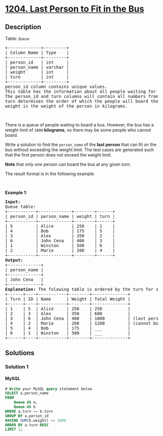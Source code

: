 
# [1204. Last Person to Fit in the Bus](https://leetcode.com/problems/last-person-to-fit-in-the-bus)


## Description

<!-- description:start -->

<p>Table: <code>Queue</code></p>

<pre>
+-------------+---------+
| Column Name | Type    |
+-------------+---------+
| person_id   | int     |
| person_name | varchar |
| weight      | int     |
| turn        | int     |
+-------------+---------+
person_id column contains unique values.
This table has the information about all people waiting for a bus.
The person_id and turn columns will contain all numbers from 1 to n, where n is the number of rows in the table.
turn determines the order of which the people will board the bus, where turn=1 denotes the first person to board and turn=n denotes the last person to board.
weight is the weight of the person in kilograms.
</pre>

<p>&nbsp;</p>

<p>There is a queue of people waiting to board a bus. However, the bus has a weight limit of <code>1000</code><strong> kilograms</strong>, so there may be some people who cannot board.</p>

<p>Write a solution to find the <code>person_name</code> of the <strong>last person</strong> that can fit on the bus without exceeding the weight limit. The test cases are generated such that the first person does not exceed the weight limit.</p>

<p><strong>Note</strong> that <em>only one</em> person can board the bus at any given turn.</p>

<p>The&nbsp;result format is in the following example.</p>

<p>&nbsp;</p>
<p><strong class="example">Example 1:</strong></p>

<pre>
<strong>Input:</strong> 
Queue table:
+-----------+-------------+--------+------+
| person_id | person_name | weight | turn |
+-----------+-------------+--------+------+
| 5         | Alice       | 250    | 1    |
| 4         | Bob         | 175    | 5    |
| 3         | Alex        | 350    | 2    |
| 6         | John Cena   | 400    | 3    |
| 1         | Winston     | 500    | 6    |
| 2         | Marie       | 200    | 4    |
+-----------+-------------+--------+------+
<strong>Output:</strong> 
+-------------+
| person_name |
+-------------+
| John Cena   |
+-------------+
<strong>Explanation:</strong> The folowing table is ordered by the turn for simplicity.
+------+----+-----------+--------+--------------+
| Turn | ID | Name      | Weight | Total Weight |
+------+----+-----------+--------+--------------+
| 1    | 5  | Alice     | 250    | 250          |
| 2    | 3  | Alex      | 350    | 600          |
| 3    | 6  | John Cena | 400    | 1000         | (last person to board)
| 4    | 2  | Marie     | 200    | 1200         | (cannot board)
| 5    | 4  | Bob       | 175    | ___          |
| 6    | 1  | Winston   | 500    | ___          |
+------+----+-----------+--------+--------------+
</pre>

<!-- description:end -->

## Solutions

<!-- solution:start -->

### Solution 1

<!-- tabs:start -->

#### MySQL

```sql
# Write your MySQL query statement below
SELECT a.person_name
FROM
    Queue AS a,
    Queue AS b
WHERE a.turn >= b.turn
GROUP BY a.person_id
HAVING SUM(b.weight) <= 1000
ORDER BY a.turn DESC
LIMIT 1;
```
